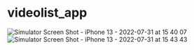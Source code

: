 # videolist_app

![Simulator Screen Shot - iPhone 13 - 2022-07-31 at 15 40 07](https://user-images.githubusercontent.com/46837759/182027375-e0285a02-b17d-4c04-aa42-99681059b41e.png)
![Simulator Screen Shot - iPhone 13 - 2022-07-31 at 15 43 43](https://user-images.githubusercontent.com/46837759/182027380-50664fcb-f898-491c-9343-e9ebbc545715.png)

